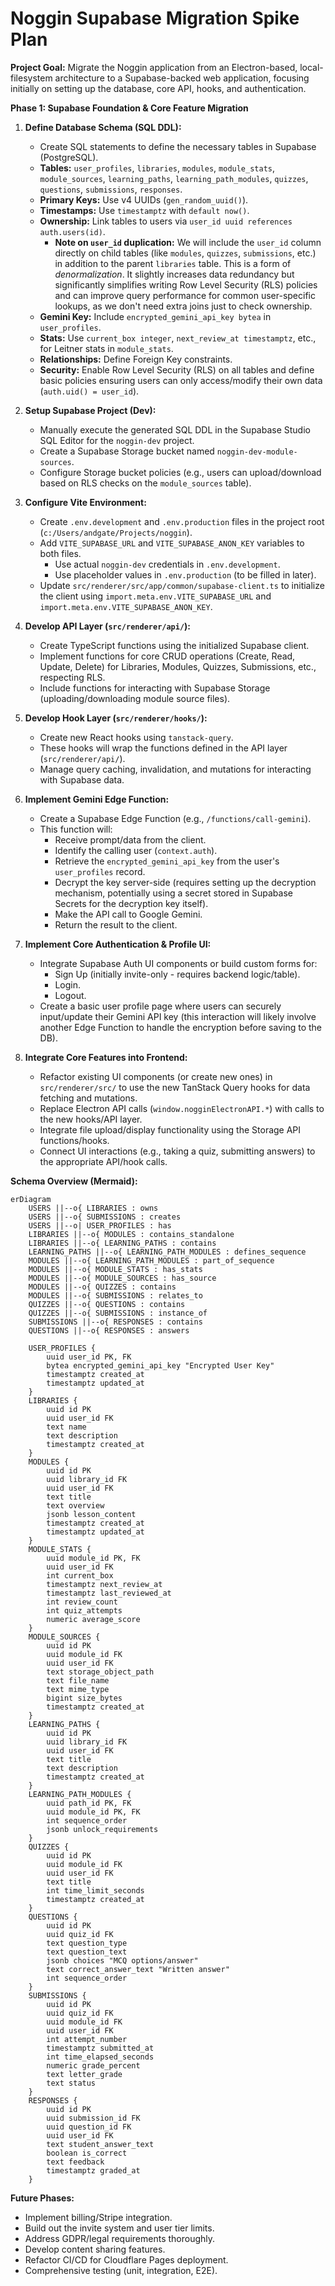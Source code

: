 # Noggin Supabase Migration Spike Plan

**Project Goal:** Migrate the Noggin application from an Electron-based, local-filesystem architecture to a Supabase-backed web application, focusing initially on setting up the database, core API, hooks, and authentication.

**Phase 1: Supabase Foundation & Core Feature Migration**

1.  **Define Database Schema (SQL DDL):**

    - Create SQL statements to define the necessary tables in Supabase (PostgreSQL).
    - **Tables:** `user_profiles`, `libraries`, `modules`, `module_stats`, `module_sources`, `learning_paths`, `learning_path_modules`, `quizzes`, `questions`, `submissions`, `responses`.
    - **Primary Keys:** Use v4 UUIDs (`gen_random_uuid()`).
    - **Timestamps:** Use `timestamptz` with `default now()`.
    - **Ownership:** Link tables to users via `user_id uuid references auth.users(id)`.
        - **Note on `user_id` duplication:** We will include the `user_id` column directly on child tables (like `modules`, `quizzes`, `submissions`, etc.) in addition to the parent `libraries` table. This is a form of _denormalization_. It slightly increases data redundancy but significantly simplifies writing Row Level Security (RLS) policies and can improve query performance for common user-specific lookups, as we don't need extra joins just to check ownership.
    - **Gemini Key:** Include `encrypted_gemini_api_key bytea` in `user_profiles`.
    - **Stats:** Use `current_box integer`, `next_review_at timestamptz`, etc., for Leitner stats in `module_stats`.
    - **Relationships:** Define Foreign Key constraints.
    - **Security:** Enable Row Level Security (RLS) on all tables and define basic policies ensuring users can only access/modify their own data (`auth.uid() = user_id`).

2.  **Setup Supabase Project (Dev):**

    - Manually execute the generated SQL DDL in the Supabase Studio SQL Editor for the `noggin-dev` project.
    - Create a Supabase Storage bucket named `noggin-dev-module-sources`.
    - Configure Storage bucket policies (e.g., users can upload/download based on RLS checks on the `module_sources` table).

3.  **Configure Vite Environment:**

    - Create `.env.development` and `.env.production` files in the project root (`c:/Users/andgate/Projects/noggin`).
    - Add `VITE_SUPABASE_URL` and `VITE_SUPABASE_ANON_KEY` variables to both files.
        - Use actual `noggin-dev` credentials in `.env.development`.
        - Use placeholder values in `.env.production` (to be filled in later).
    - Update `src/renderer/src/app/common/supabase-client.ts` to initialize the client using `import.meta.env.VITE_SUPABASE_URL` and `import.meta.env.VITE_SUPABASE_ANON_KEY`.

4.  **Develop API Layer (`src/renderer/api/`):**

    - Create TypeScript functions using the initialized Supabase client.
    - Implement functions for core CRUD operations (Create, Read, Update, Delete) for Libraries, Modules, Quizzes, Submissions, etc., respecting RLS.
    - Include functions for interacting with Supabase Storage (uploading/downloading module source files).

5.  **Develop Hook Layer (`src/renderer/hooks/`):**

    - Create new React hooks using `tanstack-query`.
    - These hooks will wrap the functions defined in the API layer (`src/renderer/api/`).
    - Manage query caching, invalidation, and mutations for interacting with Supabase data.

6.  **Implement Gemini Edge Function:**

    - Create a Supabase Edge Function (e.g., `/functions/call-gemini`).
    - This function will:
        - Receive prompt/data from the client.
        - Identify the calling user (`context.auth`).
        - Retrieve the `encrypted_gemini_api_key` from the user's `user_profiles` record.
        - Decrypt the key server-side (requires setting up the decryption mechanism, potentially using a secret stored in Supabase Secrets for the decryption key itself).
        - Make the API call to Google Gemini.
        - Return the result to the client.

7.  **Implement Core Authentication & Profile UI:**

    - Integrate Supabase Auth UI components or build custom forms for:
        - Sign Up (initially invite-only - requires backend logic/table).
        - Login.
        - Logout.
    - Create a basic user profile page where users can securely input/update their Gemini API key (this interaction will likely involve another Edge Function to handle the encryption before saving to the DB).

8.  **Integrate Core Features into Frontend:**
    - Refactor existing UI components (or create new ones) in `src/renderer/src/` to use the new TanStack Query hooks for data fetching and mutations.
    - Replace Electron API calls (`window.nogginElectronAPI.*`) with calls to the new hooks/API layer.
    - Integrate file upload/display functionality using the Storage API functions/hooks.
    - Connect UI interactions (e.g., taking a quiz, submitting answers) to the appropriate API/hook calls.

**Schema Overview (Mermaid):**

```mermaid
erDiagram
    USERS ||--o{ LIBRARIES : owns
    USERS ||--o{ SUBMISSIONS : creates
    USERS ||--o| USER_PROFILES : has
    LIBRARIES ||--o{ MODULES : contains_standalone
    LIBRARIES ||--o{ LEARNING_PATHS : contains
    LEARNING_PATHS ||--o{ LEARNING_PATH_MODULES : defines_sequence
    MODULES ||--o{ LEARNING_PATH_MODULES : part_of_sequence
    MODULES ||--o{ MODULE_STATS : has_stats
    MODULES ||--o{ MODULE_SOURCES : has_source
    MODULES ||--o{ QUIZZES : contains
    MODULES ||--o{ SUBMISSIONS : relates_to
    QUIZZES ||--o{ QUESTIONS : contains
    QUIZZES ||--o{ SUBMISSIONS : instance_of
    SUBMISSIONS ||--o{ RESPONSES : contains
    QUESTIONS ||--o{ RESPONSES : answers

    USER_PROFILES {
        uuid user_id PK, FK
        bytea encrypted_gemini_api_key "Encrypted User Key"
        timestamptz created_at
        timestamptz updated_at
    }
    LIBRARIES {
        uuid id PK
        uuid user_id FK
        text name
        text description
        timestamptz created_at
    }
    MODULES {
        uuid id PK
        uuid library_id FK
        uuid user_id FK
        text title
        text overview
        jsonb lesson_content
        timestamptz created_at
        timestamptz updated_at
    }
    MODULE_STATS {
        uuid module_id PK, FK
        uuid user_id FK
        int current_box
        timestamptz next_review_at
        timestamptz last_reviewed_at
        int review_count
        int quiz_attempts
        numeric average_score
    }
    MODULE_SOURCES {
        uuid id PK
        uuid module_id FK
        uuid user_id FK
        text storage_object_path
        text file_name
        text mime_type
        bigint size_bytes
        timestamptz created_at
    }
    LEARNING_PATHS {
        uuid id PK
        uuid library_id FK
        uuid user_id FK
        text title
        text description
        timestamptz created_at
    }
    LEARNING_PATH_MODULES {
        uuid path_id PK, FK
        uuid module_id PK, FK
        int sequence_order
        jsonb unlock_requirements
    }
    QUIZZES {
        uuid id PK
        uuid module_id FK
        uuid user_id FK
        text title
        int time_limit_seconds
        timestamptz created_at
    }
    QUESTIONS {
        uuid id PK
        uuid quiz_id FK
        text question_type
        text question_text
        jsonb choices "MCQ options/answer"
        text correct_answer_text "Written answer"
        int sequence_order
    }
    SUBMISSIONS {
        uuid id PK
        uuid quiz_id FK
        uuid module_id FK
        uuid user_id FK
        int attempt_number
        timestamptz submitted_at
        int time_elapsed_seconds
        numeric grade_percent
        text letter_grade
        text status
    }
    RESPONSES {
        uuid id PK
        uuid submission_id FK
        uuid question_id FK
        uuid user_id FK
        text student_answer_text
        boolean is_correct
        text feedback
        timestamptz graded_at
    }
```

**Future Phases:**

- Implement billing/Stripe integration.
- Build out the invite system and user tier limits.
- Address GDPR/legal requirements thoroughly.
- Develop content sharing features.
- Refactor CI/CD for Cloudflare Pages deployment.
- Comprehensive testing (unit, integration, E2E).
